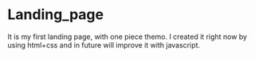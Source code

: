 # Landing_page
It is my first landing page, with one piece themo.
I created it right now by using html+css and in future will improve it with javascript.
